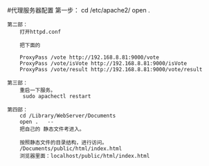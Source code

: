 #代理服务器配置
	第一步：
		cd /etc/apache2/
		open .
		
	第二部：
		打开httpd.conf
		
		把下面的
		
		ProxyPass /vote http://192.168.8.81:9000/vote
		ProxyPass /vote/isVote http://192.168.8.81:9000/isVote
		ProxyPass /vote/result http://192.168.8.81:9000/vote/result
		
	第三部：
		重启一下服务。
		 sudo apachectl restart		
		 
	第四部：
		cd /Library/WebServer/Documents
		open .   --
		把自己的 静态文件考进入。
		
		按照静态文件的目录结构，进行访问。
		/Documents/public/html/index.html
		浏览器里面：localhost/public/html/index.html		 
		
		